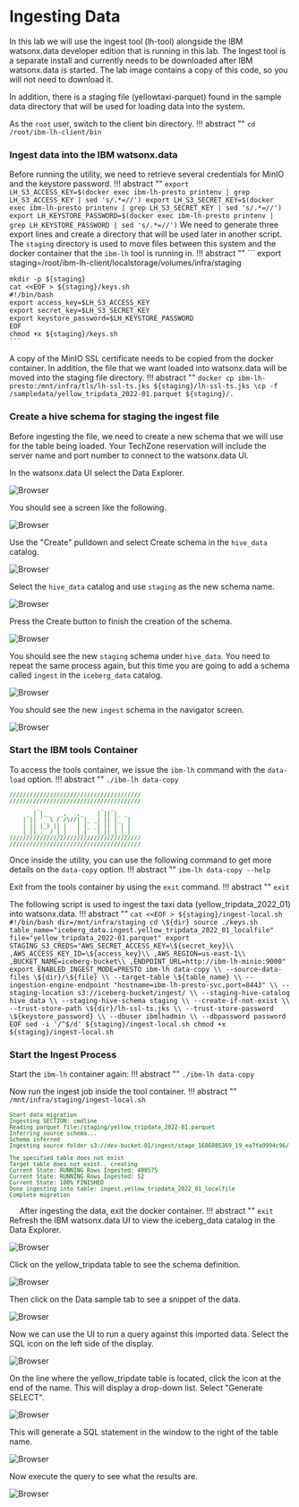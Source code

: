 # Ingesting Data

In this lab we will use the ingest tool (lh-tool) alongside the IBM watsonx.data developer edition that is running in this lab. The Ingest tool is a separate install and currently needs to be downloaded after IBM watsonx.data is started. The lab image contains a copy of this code, so you will not need to download it.

In addition, there is a staging file (yellowtaxi-parquet) found in the sample data directory that will be used for loading data into the system.

As the `root` user, switch to the client bin directory.
!!! abstract ""
    ```
    cd /root/ibm-lh-client/bin
    ```

### Ingest data into the IBM watsonx.data
Before running the utility, we need to retrieve several credentials for MinIO and the keystore password. 
!!! abstract ""
    ```
    export LH_S3_ACCESS_KEY=$(docker exec ibm-lh-presto printenv | grep LH_S3_ACCESS_KEY | sed 's/.*=//')
    export LH_S3_SECRET_KEY=$(docker exec ibm-lh-presto printenv | grep LH_S3_SECRET_KEY | sed 's/.*=//')
    export LH_KEYSTORE_PASSWORD=$(docker exec ibm-lh-presto printenv | grep LH_KEYSTORE_PASSWORD | sed 's/.*=//')
    ```
We need to generate three export lines and create a directory that will be used later in another script. The `staging` directory is used to move files between this system and the docker container that the `ibm-lh` tool is running in.
!!! abstract ""
    ```
    export staging=/root/ibm-lh-client/localstorage/volumes/infra/staging

    mkdir -p ${staging}
    cat <<EOF > ${staging}/keys.sh
    #!/bin/bash
    export access_key=$LH_S3_ACCESS_KEY
    export secret_key=$LH_S3_SECRET_KEY
    export keystore_password=$LH_KEYSTORE_PASSWORD
    EOF
    chmod +x ${staging}/keys.sh
    ```

A copy of the MinIO SSL certificate needs to be copied from the docker container. In addition, the file that we want loaded into watsonx.data will be moved into the staging file directory. 
!!! abstract ""
    ```
    docker cp ibm-lh-presto:/mnt/infra/tls/lh-ssl-ts.jks ${staging}/lh-ssl-ts.jks
    \cp -f /sampledata/yellow_tripdata_2022-01.parquet ${staging}/.
    ```

### Create a hive schema for staging the ingest file

Before ingesting the file, we need to create a new schema that we will use for the table being loaded. Your TechZone reservation will include the server name and port number to connect to the watsonx.data UI. 
   
In the watsonx.data UI select the Data Explorer.

![Browser](wxd-images/watsonx-dataexplorer-icon.png)

You should see a screen like the following.

![Browser](wxd-images/watsonx-dataexplorer.png)
 
Use the "Create" pulldown and select Create schema in the `hive_data` catalog. 

![Browser](wxd-images/watsonx-create-schema.png)
 
Select the `hive_data` catalog and use `staging` as the new schema name.

![Browser](wxd-images/watsonx-create-staging.png)
 
Press the Create button to finish the creation of the schema.

![Browser](wxd-images/watsonx-new-staging.png)
 
You should see the new `staging` schema under `hive_data`. You need to repeat the same process again, but this time you are going to add a schema called `ingest` in the `iceberg_data` catalog.

![Browser](wxd-images/watsonx-create-ingest.png)
 
You should see the new `ingest` schema in the navigator screen. 

![Browser](wxd-images/watsonx-new-ingest.png)

### Start the IBM tools Container

To access the tools container, we issue the `ibm-lh` command with the `data-load` option.
!!! abstract ""
    ```
    ./ibm-lh data-copy
    ```
<pre style="font-size: small; color: darkgreen; overflow: auto">
///////////////////////////////////////
///////////////////////////////////////
        _                  _  _       
     _ | |__   _,   ,_    | || |_ _   
    | || '_ \ / /\//| |_ _| || |_  |  
    | || |_) || |   | |_ _| || | | |  
    |_||_.__/ |_|   |_|   |_||_| |_|  
///////////////////////////////////////
///////////////////////////////////////
</pre>
Once inside the utility, you can use the following command to get more details on the `data-copy` option.
!!! abstract ""
    ```
    ibm-lh data-copy --help
    ```

Exit from the tools container by using the `exit` command.
!!! abstract ""
    ```
    exit
    ```

The following script is used to ingest the taxi data (yellow_tripdata_2022_01) into watsonx.data. 
!!! abstract ""
    ```
cat <<EOF > ${staging}/ingest-local.sh
#!/bin/bash
dir=/mnt/infra/staging
cd \${dir}
source ./keys.sh
table_name="iceberg_data.ingest.yellow_tripdata_2022_01_localfile"
file="yellow_tripdata_2022-01.parquet"
export STAGING_S3_CREDS="AWS_SECRET_ACCESS_KEY=\${secret_key}\\
,AWS_ACCESS_KEY_ID=\${access_key}\\
,AWS_REGION=us-east-1\\
,BUCKET_NAME=iceberg-bucket\\
,ENDPOINT_URL=http://ibm-lh-minio:9000"
export ENABLED_INGEST_MODE=PRESTO
ibm-lh data-copy \\
   --source-data-files \${dir}/\${file} \\
   --target-table \${table_name} \\
   --ingestion-engine-endpoint "hostname=ibm-lh-presto-svc,port=8443" \\
   --staging-location s3://iceberg-bucket/ingest/ \\
   --staging-hive-catalog hive_data \\
   --staging-hive-schema staging \\
   --create-if-not-exist \\
   --trust-store-path \${dir}/lh-ssl-ts.jks \\
   --trust-store-password \${keystore_password} \\
   --dbuser ibmlhadmin \\
   --dbpassword password
EOF
sed -i '/^$/d' ${staging}/ingest-local.sh
chmod +x ${staging}/ingest-local.sh
    ```

### Start the Ingest Process

Start the `ibm-lh` container again:
!!! abstract ""
    ```
    ./ibm-lh data-copy
    ```

Now run the ingest job inside the tool container.
!!! abstract ""
    ```
    /mnt/infra/staging/ingest-local.sh
    ```
<pre style="font-size: small; color: darkgreen; overflow: auto">
Start data migration
Ingesting SECTION: cmdline
Reading parquet file:/staging/yellow_tripdata_2022-01.parquet
Inferring source schema...
Schema inferred
Ingesting source folder s3://dev-bucket-01/ingest/stage_1686085369_19_ea7fa9994c96/ into target table ingest.yellow_tripdata_2022_01_localfile

The specified table does not exist
Target table does not exist.. creating
Current State: RUNNING Rows Ingested: 408575
Current State: RUNNING Rows Ingested: 52
Current State: 100% FINISHED
Done ingesting into table: ingest.yellow_tripdata_2022_01_localfile
Complete migration
</pre>
 
After ingesting the data, exit the docker container.
!!! abstract ""
    ```
    exit
    ```
Refresh the IBM watsonx.data UI to view the iceberg_data catalog in the Data Explorer.

![Browser](wxd-images/watsonx-de-iceberg-1.png)
 
Click on the yellow_tripdata table to see the schema definition.

![Browser](wxd-images/watsonx-de-iceberg-2.png)
 
Then click on the Data sample tab to see a snippet of the data.

![Browser](wxd-images/watsonx-de-iceberg-3.png)
 
Now we can use the UI to run a query against this imported data. Select the SQL icon on the left side of the display.

![Browser](wxd-images/watsonx-sql-icon.png)
 
On the line where the yellow_tripdate table is located, click the icon at the end of the name. This will display a drop-down list. Select "Generate SELECT".

![Browser](wxd-images/watsonx-de-iceberg-4.png)
 
This will generate a SQL statement in the window to the right of the table name.

![Browser](wxd-images/watsonx-de-iceberg-5.png)
 
Now execute the query to see what the results are.

![Browser](wxd-images/watsonx-de-iceberg-6.png)